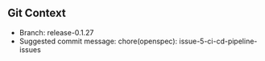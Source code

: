 ## Git Context

- Branch: release-0.1.27
- Suggested commit message: chore(openspec): issue-5-ci-cd-pipeline-issues
